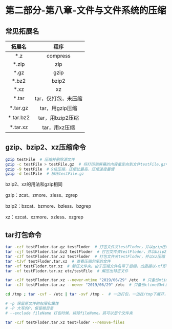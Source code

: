 # 第二部分-第八章-文件与文件系统的压缩

## 常见拓展名

| 拓展名 | 程序 |
| :-----: | :----:|
| *.z | compress |  
| *.zip | zip |
| *.gz | gzip |
| *.bz2 | bzip2 |
| *.xz | xz |
| *.tar | tar，仅打包，未压缩 |
| *.tar.gz | tar，用gzip压缩 |
| *.tar.bz2 | tar，用bzip2压缩 |
| *.tar.xz | tar，用xz压缩 |

## gzip、bzip2、xz压缩命令

``` bash
gzip testFile  # 压缩并删除源文件
gzip -c testFile > testFile.gz  # 将打印到屏幕的内容重定向到文件testFile.gz中
gzip -9 testFile  # 9级压缩，压缩比最高，压缩速度最慢
gzip -d testFile  # 解压testFile.gz
```

bzip2、xz的用法和gzip相同

gzip：zcat、zmore、zless、zgrep

bzip2：bzcat、bzmore、bzless、bzgrep

xz：xzcat、xzmore、xzless、xzgrep

## tar打包命令

``` bash
tar -czf testFloder.tar.gz testFloder  # 打包文件夹testFloder，并以gzip压缩
tar -cjf testFloder.tar.bz2 testFloder  # 打包文件夹testFloder，并以bzip2压缩
tar -cJf testFloder.tar.xz testFloder  # 打包文件夹testFloder，并以xz压缩
tar -tJvf testFloder.tar.xz  # 查看压缩包里的文件
tar -xf testFloder.tar.xz  # 解压文件夹。由于压缩文件名带了后缀，故直接以-xf即可解开。否则需要携带z | j | J 参数以说明
tar -xf testFloder.tar.xz etc/testFile  # 解压出特定文件

tar -cJf testFloder.tar.xz --newer-mtime "2019/06/29" /etc  # 只备份mtime比2019/06/29更新的文件。
tar -cJf testFloder.tar.xz --newer "2019/06/29" /etc  # 只备份ctime和mtime比2019/06/29更新的文件。

cd /tmp ; tar -cvf - /etc | tar -xvf /tmp -  # 一边打包，一边在/tmp下展开，类似cp，不会产生中间文件

# -p 保留原文件的权限和属性
# -P 大写的P，保留根目录
# --exclude fileName 打包时候，排除fileName。其可以是个文件夹

tar -cJf testFloder.tar.xz testFloder --remove-files
```